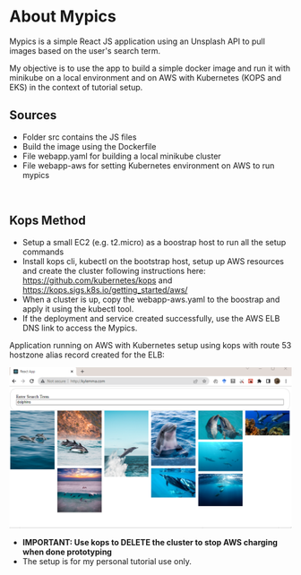 
# About Mypics
Mypics is a simple React JS application using an Unsplash API to pull images based on the user's search term.

My objective is to use the app to build a simple docker image and run it with minikube on a local environment and on AWS with Kubernetes (KOPS and EKS) in the context of tutorial setup.

## Sources
- Folder src contains the JS files
- Build the image using the Dockerfile 
- File webapp.yaml for building a local minikube cluster
- File webapp-aws for setting Kubernetes environment on AWS to run mypics
<br>

## Kops Method
- Setup a small EC2 (e.g. t2.micro) as  a boostrap host to run all the setup commands
- Install kops cli, kubectl on the bootstrap host, setup up AWS resources and create the cluster following instructions here: https://github.com/kubernetes/kops and https://kops.sigs.k8s.io/getting_started/aws/ 
- When a cluster is up, copy the webapp-aws.yaml to the boostrap and apply it using the kubectl tool.
- If the deployment and service created successfully, use the AWS ELB DNS link to access the Mypics.

Application running on AWS with Kubernetes setup using kops with route 53 hostzone alias record created for the ELB:

<img src="./images/dolphins.png" style="zoom: 80%;" />

<br>

- **IMPORTANT: Use kops to DELETE the cluster to stop AWS charging when done prototyping**
- The setup is for my personal tutorial use only.
